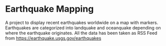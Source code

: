 # Earthquake Mapping

A project to display recent earthquakes worldwide on a map with markers.
Earthquakes are categorized into landquake and oceanquake depending on where the earthquake originates.
All the data has been taken as RSS Feed from https://earthquake.usgs.gov/earthquakes
